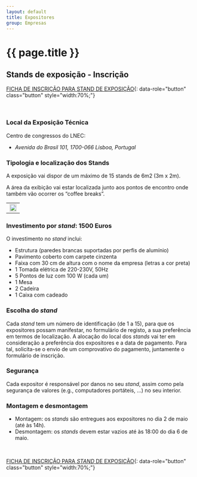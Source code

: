 ```yaml
---
layout: default
title: Expositores
group: Empresas
---
```


# {{ page.title }}

## Stands de exposição - Inscrição

[FICHA DE INSCRIÇÃO PARA STAND DE EXPOSIÇÃO](https://drive.google.com/open?id=1-WVkLcDK4QMYGTCvtoUCytYKiAHYehB-){: data-role="button" class="button" style="width:70%;"}


<br>

### Local da Exposição Técnica
Centro de congressos do LNEC:
 - *Avenida do Brasil 101, 1700-066 Lisboa, Portugal*

### Tipologia e localização dos Stands

A exposição vai dispor de um máximo de 15 stands de 6m2 (3m x 2m). 

A área da exibição vai estar localizada junto aos pontos de encontro onde também vão ocorrer os “coffee breaks”.

<table class="table">
  <tbody>
    <tr>
      <td align="center"> <img src="{{site.baseurl}}/images/salas/room_planta-stand.png" style="width:95%; max-width:800px" title="" alt=""> </td>
    </tr> 
  </tbody>
</table>

### Investimento por *stand*: **1500 Euros**

O investimento no *stand* inclui:
 - Estrutura (paredes brancas suportadas por perfis de alumínio)
 - Pavimento coberto com carpete cinzenta
 - Faixa com 30 cm de altura com o nome da empresa (letras a cor preta)
 - 1 Tomada elétrica de 220-230V, 50Hz
 - 5 Pontos de luz com 100 W (cada um)
 - 1 Mesa
 - 2 Cadeira
 - 1 Caixa com cadeado

### Escolha do *stand*
Cada *stand* tem um número de identificação (de 1 a 15), para que os expositores possam manifestar, no formulário de registo, a sua preferência em termos de localização.
A alocação do local dos *stands* vai ter em consideração a preferência dos expositores e a data de pagamento. 
Para tal, solicita-se o envio de um comprovativo do pagamento, juntamente o formulário de inscrição.

### Segurança
Cada expositor é responsável por danos no seu *stand*, assim como pela segurança de valores (e.g., computadores portáteis, …) no seu interior.

### Montagem e desmontagem
 - Montagem: os *stands* são entregues aos expositores no dia 2 de maio (até às 14h).
 - Desmontagem: os *stands* devem estar vazios até às 18:00 do dia 6 de maio.

<br>

[FICHA DE INSCRIÇÃO PARA *STAND* DE EXPOSIÇÃO](https://drive.google.com/open?id=1-WVkLcDK4QMYGTCvtoUCytYKiAHYehB-){: data-role="button" class="button" style="width:70%;"}
